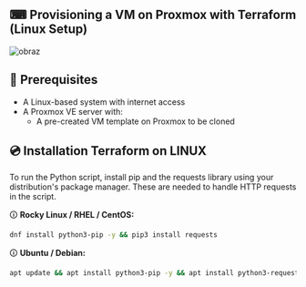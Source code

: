 ## ⌨ Provisioning a VM on Proxmox with Terraform (Linux Setup) 

![obraz](https://github.com/user-attachments/assets/b186557d-0d42-4806-84d3-5382c87f143e)

## 🧰 Prerequisites

- A Linux-based system with internet access  
- A Proxmox VE server with:
  - A pre-created VM template on Proxmox to be cloned

## 💿 Installation Terraform on LINUX
To run the Python script, install pip and the requests library using your distribution's package manager. These are needed to handle HTTP requests in the script.

🛈 **Rocky Linux / RHEL / CentOS:**
```bash
dnf install python3-pip -y && pip3 install requests
```
🛈 **Ubuntu / Debian:**
```bash
apt update && apt install python3-pip -y && apt install python3-requests
```
